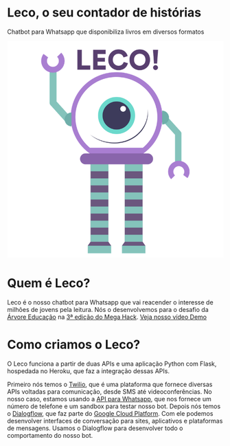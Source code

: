 # Leco, o seu contador de histórias
Chatbot para Whatsapp que disponibiliza livros em diversos formatos

<img src="lecobot-com-escrita.png">

# Quem é Leco?
Leco é o nosso chatbot para Whatsapp que vai reacender o interesse de milhões de jovens pela leitura. Nós o desenvolvemos para o desafio da [Árvore Educação](https://arvoreeducacao.com.br/) na [3ª edição do Mega Hack](https://www.megahack.com.br/). 
[Veja nosso vídeo Demo](https://www.youtube.com/watch?v=4pH9-_CUQrk&feature=youtu.be)

# Como criamos o Leco?
O Leco funciona a partir de duas APIs e uma aplicação Python com Flask, hospedada no Heroku, que faz a integração dessas APIs.

Primeiro nós temos o [Twilio](https://www.twilio.com/), que é uma plataforma que fornece diversas APIs voltadas para comunicação, desde SMS até videoconferências. No nosso caso, estamos usando a [API para Whatsapp](https://www.twilio.com/whatsapp), que nos fornece um número de telefone e um sandbox para testar nosso bot. Depois nós temos o [Dialogflow](https://cloud.google.com/dialogflow?hl=pt-br), que faz parte do [Google Cloud Platform](https://cloud.google.com/). Com ele podemos desenvolver interfaces de conversação para sites, aplicativos e plataformas de mensagens. Usamos o Dialogflow para desenvolver todo o comportamento do nosso bot. 
